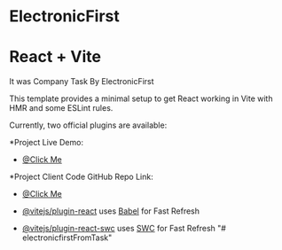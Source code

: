 # ElectronicFirst 
# React + Vite

It was Company Task By ElectronicFirst 

This template provides a minimal setup to get React working in Vite with HMR and some ESLint rules.

Currently, two official plugins are available:

*Project Live Demo:
- [@Click Me](https://thunderous-blancmange-10ea78.netlify.app/) 

*Project Client Code GitHub Repo Link:
- [@Click Me](https://github.com/Raju1-Ahmed/electronicfirstFromTask) 

- [@vitejs/plugin-react](https://github.com/vitejs/vite-plugin-react/blob/main/packages/plugin-react/README.md) uses [Babel](https://babeljs.io/) for Fast Refresh
- [@vitejs/plugin-react-swc](https://github.com/vitejs/vite-plugin-react-swc) uses [SWC](https://swc.rs/) for Fast Refresh
"# electronicfirstFromTask" 
